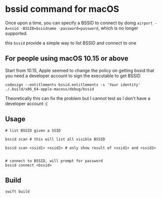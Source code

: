 # bssid command for macOS

Once upon a time, you can specify a BSSID to connect by doing `airport -A=ssid -BSSID=bssidname -password=password`, which is no longer supported.


this `bssid` provide a simple way to list BSSID and connect to one


## For people using macOS 10.15 or above

Start from 10.15, Apple seemed to change the policy on getting bssid that you need a developer account to sign the executable to get BSSID

``` shell
codesign --entitlements bssid.entitlements -s 'Your identity' ./.build/x86_64-apple-macosx/debug/bssid
```

Theoretically this can fix the problem but I cannot test as I don't have a developer account :(

## Usage

``` shell
# list BSSID given a SSID

bssid scan # this will list all visible BSSID

bssid scan <ssid1> <ssid2> # only show result of <ssid1> and <ssid2>


# connect to BSSID, will prompt for password
bssid connect <bssid>
```

## Build

``` shell
swift build
```
